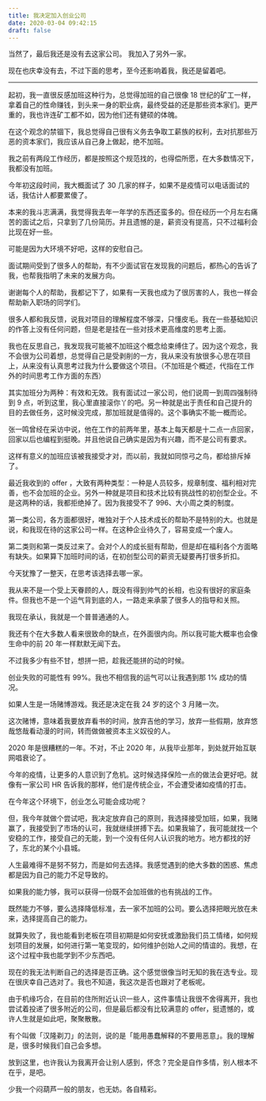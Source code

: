 ```yaml
---
title: 我决定加入创业公司
date: 2020-03-04 09:42:15
draft: false
---
```


当然了，最后我还是没有去这家公司。 我加入了另外一家。

现在也庆幸没有去，不过下面的思考，至今还影响着我，我还是留着吧。

---

<!--more-->

起初，我一直很反感加班这种行为，总觉得加班的自己很像 18 世纪的矿工一样，拿着自己的性命赚钱，到头来一身的职业病，最终受益的还是那些资本家们。更严重的，我也许连矿工都不如，因为他们还有健硕的体魄。

在这个观念的禁锢下，我总觉得自己很有义务去争取工薪族的权利，去对抗那些万恶的资本家们，我应该从自己身上做起，绝不加班。

我之前有两段工作经历，都是按照这个规范找的，也得偿所愿，在大多数情况下，我都没有加班。

今年初这段时间，我大概面试了 30 几家的样子，如果不是疫情可以电话面试的话，我估计人都要累傻了。

本来的我斗志满满，我觉得我去年一年学的东西还蛮多的。但在经历一个月左右痛苦的面试之后，只拿到了几份简历。并且遗憾的是，薪资没有提高，只不过福利会比现在好一些。

可能是因为大环境不好吧，这样的安慰自己。

面试期间受到了很多人的帮助，有不少面试官在发现我的问题后，都热心的告诉了我，也帮我指明了未来的发展方向。

谢谢每个人的帮助，我都记下了，如果有一天我也成为了很厉害的人，我也一样会帮助新入职场的同学们。

很多人都和我反馈，说我对项目的理解程度不够深，只懂皮毛。我在一些基础知识的作答上没有任何问题，但是老是挂在一些对技术更高维度的思考上面。

我也在反思自己，我发现我可能被不加班这个概念给束缚住了。因为这个观念，我不会很为公司着想，总觉得自己是受剥削的一方，我从来没有放很多心思在项目上，从来没有认真思考过我为什么要做这个项目。（不加班是个概述，代指在工作外的时间思考工作方面的东西）

其实加班分为两种：有效和无效。我有面试过一家公司，他们说周一到周四强制待到 9 点，听到这里，我心里直接滚你丫的吧。另一种就是出于责任和自己提升的目的去做任务，这时候没完成，那加班就是值得的。这个事确实不能一概而论。

张一鸣曾经在采访中说，他在工作的前两年里，基本上每天都是十二点一点回家，回家以后也编程到挺晚。并且他说自己确实是因为有兴趣，而不是公司有要求。

这样有意义的加班应该被我接受才对，而以前，我就如同惊弓之鸟，都给排斥掉了。

最近我收到的 offer ，大致有两种类型：一种是人员较多，规章制度、福利相对完善，也不会加班的企业。另外一种就是项目和技术比较有挑战性的初创型企业。不是这两种的话，我都拒绝掉了。因为我接受不了 996、大小周之类的制度。

第一类公司，各方面都很好，唯独对于个人技术成长的帮助不是特别的大。也就是说，和我现在待的这家公司一样。在这种企业待久了，容易变成一个废人。

第二类则和第一类反过来了。会对个人的成长挺有帮助，但是却在福利各个方面略有缺失。如果算下加班时间的话，在初创型公司的薪资无疑要再打很多折扣。

今天犹豫了一整天，在思考该选择去哪一家。

我从来不是一个受上天眷顾的人，既没有得到帅气的长相，也没有很好的家庭条件。但我也不是一个运气背到底的人，一路走来承蒙了很多人的指导和关照。

我现在承认，我就是一个普普通通的人。

我还有个在大多数人看来很致命的缺点，在外面很内向。所以我可能大概率也会像生命中的前 20 年一样默默无闻下去。

不过我多少有些不甘，想拼一把，趁我还能拼的动的时候。

创业失败的可能性有 99%。我也不相信我的运气可以让我遇到那 1% 成功的情况。

如果人生是一场赌博游戏。我还是决定在我 24 岁的这个 3 月赌一次。

这次赌博，意味着我要放弃看书的时间，放弃吉他的学习，放弃一些假期，放弃悠哉悠哉看动漫的时间，转而做做被资本主义奴役的人。

2020 年是很糟糕的一年。不对，不止 2020 年，从我毕业那年，到处就开始互联网唱衰论了。

今年的疫情，让更多的人意识到了危机。这时候选择保险一点的做法会更好吧。就像有一家公司 HR 告诉我的那样，他们是传统企业，不会遭受诸如疫情的打击。

在今年这个环境下，创业怎么可能会成功呢？

但，我今年就做个尝试吧，我决定放弃自己的原则，我选择接受加班，如果，我赌赢了，我接受到了市场的认可，我就继续拼搏下去。如果我输了，我可能就找一个安稳的工作，接受自己的无能，到一个没有任何人认识我的地方。地方都找的好了，东北的某个小县城。

人生最难得不是努不努力，而是如何去选择。我感觉遇到的绝大多数的困惑、焦虑都是因为自己的能力不足导致的。

如果我的能力够，我可以获得一份既不会加班做的也有挑战的工作。

既然能力不够，要么选择降低标准，去一家不加班的公司。要么选择把眼光放在未来，选择提高自己的能力。

就算失败了，我也能看到老板在项目初期是如何安抚或激励我们员工情绪，如何规划项目的发展，如何进行第一笔变现的，如何维护创始人之间的情谊的。我想，在这个过程中我也能学到不少东西吧。

现在的我无法判断自己的选择是否正确。这个感觉很像当时无知的我在选专业。现在很庆幸自己选对了。我也不知道，我这次是否也跟对了老板呢。

由于机缘巧合，在目前的住所附近认识一些人，这件事情让我很不舍得离开，我也尝试着投递了很多附近的公司，但是最后都没有比较满意的 offer，挺遗憾的，或许人生就是如此吧，聚聚散散。

有个叫做「汉隆剃刀」的法则，说的是「能用愚蠢解释的不要用恶意」。我的理解是，很多时候我们自己会多想。

放到这里，也许我认为我离开会让别人感到，怀念？完全是自作多情，别人根本不在乎，是吧。

少我一个闷葫芦一般的朋友，也无妨。各自精彩。
